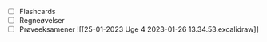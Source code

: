 - [ ] Flashcards
- [ ] Regneøvelser
- [ ] Prøveeksamener
![[25-01-2023 Uge 4 2023-01-26 13.34.53.excalidraw]]